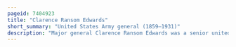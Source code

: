 ```yaml
---
pageid: 7404923
title: "Clarence Ransom Edwards"
short_summary: "United States Army general (1859–1931)"
description: "Major general Clarence Ransom Edwards was a senior united States army Officer known as the first Chief of the Bureau of insular Affairs and Commander of the 26th Division in World War I."
---
```

